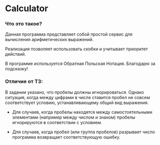 # Calculator
### Что это такое?
Данная программа представляет собой простой сервис для вычисления арифметических 
выражений.

Реализация позволяет использовать скобки и учитывает приоритет действий.

В программе используется Обратная Польская Нотация. Благодарю за подсказку!

### Отличие от ТЗ:
В задании указано, что пробелы должны игнорироваться. Однако ситуация, когда
между цифрами в числе ставится пробел не совсем соответствует условию, 
устанавливающему общий вид выражения.

- Для случаев, когда пробелы находятся между самостоятельными элементами 
(например между числом и знаком) пробелы игнорируются в соответствии с условием.

- Для случаев, когда пробел (или группа пробелов) разрывает число программа 
возвращает соответствующую ошибку.
